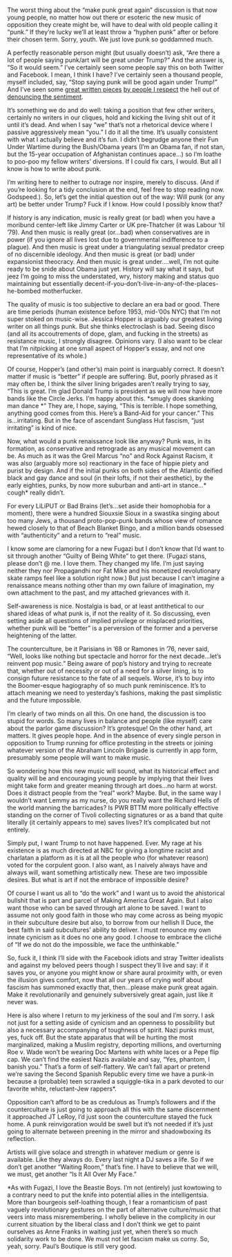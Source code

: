 The worst thing about the “make punk great again” discussion is that now young people, no matter how out there or esoteric the new music of opposition they create might be, will have to deal with old people calling it “punk.” If they’re lucky we’ll at least throw a “hyphen punk” after or before their chosen term. Sorry, youth. We just love punk so goddamned much.
 
A perfectly reasonable person might (but usually doesn’t) ask, “Are there a lot of people saying punk/art will be great under Trump?” And the answer is, “So it would seem.” I’ve certainly seen some people say this on both Twitter and Facebook. I mean, I think I have? I’ve certainly seen a thousand people, myself included, say, “Stop saying punk will be good again under Trump!” And I’ve seen some [great written pieces](https://noisey.vice.com/en_us/article/dont-just-sit-back-and-hope-metal-and-punk-get-better-under-trump) [by people I respect](http://www.mtv.com/news/2953786/trump-music-silver-lining-myth/) the hell out of [denouncing the sentiment](http://clrvynt.com/neill-jameson-election-op-ed/). 

It’s something we do and do well: taking a position that few other writers, certainly no writers in our cliques, hold and kicking the living shit out of it until it’s dead. And when I say “we” that’s not a rhetorical device where I passive aggressively mean “you.” I do it all the time. It’s usually consistent with what I actually believe and it’s fun. I didn’t begrudge anyone their Fun Under Wartime during the Bush/Obama years (I’m an Obama fan, if not stan, but the 15-year occupation of Afghanistan continues apace…) so I’m loathe to poo-poo my fellow writers’ diversions. If I could fix cars, I would. But all I know is how to write about punk. 
 
I’m writing here to neither to outrage nor inspire, merely to discuss. (And if you’re looking for a tidy conclusion at the end, feel free to stop reading now. Godspeed.). So, let’s get the initial question out of the way: Will punk (or any art) be better under Trump? Fuck if I know. How could I possibly know that?

If history is any indication, music is really great (or bad) when you have a moribund center-left like Jimmy Carter or UK pre-Thatcher (it was Labour ‘til ’79). And then music is really great (or…bad) when conservatives are in power (if you ignore all lives lost due to governmental indifference to a plague). And then music is great under a triangulating sexual predator creep of no discernible ideology. And then music is great (or bad) under expansionist theocracy. And then music is great under….well, I’m not quite ready to be snide about Obama just yet. History will say what it says, but jeez I’m going to miss the understated, wry, history making and status quo maintaining but essentially decent-if-you-don’t-live-in-any-of-the-places-he-bombed motherfucker.

The quality of music is too subjective to declare an era bad or good. There are time periods (human existence before 1953, mid-’00s NYC) that I’m not super stoked on music-wise. Jessica Hopper is arguably our greatest living writer on all things punk. But she thinks electroclash is bad. Seeing disco (and all its accoutrements of dope, glam, and fucking in the streets) as resistance music, I strongly disagree. Opinions vary. (I also want to be clear that I’m nitpicking at one small aspect of Hopper’s essay, and not one representative of its whole.)
 
Of course, Hopper’s (and other’s) main point is inarguably correct. It doesn’t matter if music is “better” if people are suffering. But, poorly phrased as it may often be, I think the silver lining brigades aren’t really trying to say, “This is great. I’m glad Donald Trump is president as we will now have more bands like the Circle Jerks. I’m happy about this. *smugly does skanking man dance *” They are, I hope, saying, “This is terrible. I hope something, anything good comes from this. Here’s a Band-Aid for your cancer.” This is...irritating. But in the face of ascendant Sunglass Hut fascism, “just irritating” is kind of nice.
 
Now, what would a punk renaissance look like anyway? Punk was, in its formation, as conservative and retrograde as any musical movement can be. As much as it was the Greil Marcus “no” and Rock Against Racism, it was also (arguably more so) reactionary in the face of hippie piety and purist by design. And if the initial punks on both sides of the Atlantic deified black and gay dance and soul (in their lofts, if not their aesthetic), by the early eighties, punks, by now more suburban and anti-art in stance…* cough* really didn’t. 

For every LiLiPUT or Bad Brains (let’s…set aside their homophobia for a moment), there were a hundred Siouxsie Sioux in a swastika singing about too many Jews, a thousand proto-pop-punk bands whose view of romance hewed closely to that of Beach Blanket Bingo, and a million bands obsessed with “authenticity” and a return to “real” music. 

I know some are clamoring for a new Fugazi but I don’t know that I’d want to sit through another “Guilty of Being White” to get there. (Fugazi stans, please don’t @ me. I love them. They changed my life. I’m just saying neither they nor Propagandhi nor Fat Mike and his monetized revolutionary skate ramps feel like a solution right now.) But just because I can’t imagine a renaissance means nothing other than my own failure of imagination, my own attachment to the past, and my attached grievances with it.
 
Self-awareness is nice. Nostalgia is bad, or at least antithetical to our shared ideas of what punk is, if not the reality of it. So discussing, even setting aside all questions of implied privilege or misplaced priorities, whether punk will be “better” is a perversion of the former and a perverse heightening of the latter. 

The counterculture, be it Parisians in ’68 or Ramones in ’76, never said, “Well, looks like nothing but spectacle and horror for the next decade…let’s reinvent pop music.” Being aware of pop’s history and trying to recreate that, whether out of necessity or out of a need for a silver lining, is to consign future resistance to the fate of all sequels. Worse, it’s to buy into the Boomer-esque hagiography of so much punk reminiscence. It’s to attach meaning we need to yesterday’s fashions, making the past simplistic and the future impossible.
 
I’m clearly of two minds on all this. On one hand, the discussion is too stupid for words. So many lives in balance and people (like myself) care about the parlor game discussion? It’s grotesque! On the other hand, art matters. It gives people hope. And in the absence of every single person in opposition to Trump running for office protesting in the streets or joining whatever version of the Abraham Lincoln Brigade is currently in app form, presumably some people will want to make music. 

So wondering how this new music will sound, what its historical effect and quality will be and encouraging young people by implying that their lives might take form and greater meaning through art does…no harm at worst. Does it distract people from the “real” work? Maybe. But, in the same way I wouldn’t want Lemmy as my nurse, do you really want the Richard Hells of the world manning the barricades? Is PWR BTTM more politically effective standing on the corner of Tivoli collecting signatures or as a band that quite literally (it certainly appears to me) saves lives? It’s complicated but not entirely.
 
Simply put, I want Trump to not have happened. Ever. My rage at his existence is as much directed at NBC for giving a longtime racist and charlatan a platform as it is at all the people who (for whatever reason) voted for the corpulent goon. I also want, as I naively always have and always will, want something artistically new. These are two impossible desires. But what is art if not the embrace of impossible desire? 

Of course I want us all to “do the work” and I want us to avoid the ahistorical bullshit that is part and parcel of Making America Great Again. But I also want those who can be saved through art alone to be saved. I want to assume not only good faith in those who may come across as being myopic in their subculture desire but also, to borrow from our hellish Il Duce, the best faith in said subcultures’ ability to deliver. I must renounce my own innate cynicism as it does no one any good. I choose to embrace the cliché of “If we do not do the impossible, we face the unthinkable.” 

So, fuck it, I think I’ll side with the Facebook idiots and stray Twitter idealists and against my beloved peers though I suspect they’ll live and say: if it saves you, or anyone you might know or share aural proximity with, or even the illusion gives comfort, now that all our years of crying wolf about fascism has summoned exactly that, then…please make punk great again. Make it revolutionarily and genuinely subversively great again, just like it never was.
 
Here is also where I return to my jerkiness of the soul and I’m sorry. I ask not just for a setting aside of cynicism and an openness to possibility but also a necessary accompanying of toughness of spirit. Nazi punks must, yes, fuck off. But the state apparatus that will be hurting the most marginalized, making a Muslim registry, deporting millions, and overturning Roe v. Wade won’t be wearing Doc Martens with white laces or a Pepe flip cap. We can’t find the easiest Nazis available and say, “Yes, phantom, I banish you.” That’s a form of self-flattery. We can’t fall apart or pretend we’re saving the Second Spanish Republic every time we have a punk-in because a (probable) teen scrawled a squiggle-tika in a park devoted to our favorite white, reluctant-Jew rappers*. 

Opposition can’t afford to be as credulous as Trump’s followers and if the counterculture is just going to approach all this with the same discernment it approached JT LeRoy, I’d just soon the counterculture stayed the fuck home. A punk reinvigoration would be swell but it’s not needed if it’s just going to alternate between preening in the mirror and shadowboxing its reflection. 

Artists will give solace and strength in whatever medium or genre is available. Like they always do. Every last night a DJ saves a life. So if we don’t get another “Waiting Room,” that’s fine. I have to believe that we will, we must, get another “Is It All Over My Face.”
 
*As with Fugazi, I love the Beastie Boys. I’m not (entirely) just kowtowing to a contrary need to put the knife into potential allies in the intelligentsia. More than bourgeois self-loathing though, I fear a romanticism of past vaguely revolutionary gestures on the part of alternative culture/music that veers into mass misremembering. I wholly believe in the complicity in our current situation by the liberal class and I don’t think we get to paint ourselves as Anne Franks in waiting just yet, when there’s so much solidarity work to be done. We must not let fascism make us corny. So, yeah, sorry. Paul’s Boutique is still very good.
 
 


